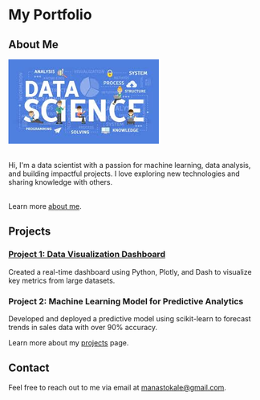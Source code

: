 # My Portfolio

## About Me

![Main Image](images/ds.jpeg)

<br>Hi, I'm a data scientist with a passion for machine learning, data analysis, and building impactful projects. I love exploring new technologies and sharing knowledge with others.

<br>Learn more [about me](about.md).

## Projects

### [Project 1: Data Visualization Dashboard](projects.md)
Created a real-time dashboard using Python, Plotly, and Dash to visualize key metrics from large datasets.

### Project 2: Machine Learning Model for Predictive Analytics
Developed and deployed a predictive model using scikit-learn to forecast trends in sales data with over 90% accuracy.

Learn more about my [projects](projects.md) page.<br>

## Contact
Feel free to reach out to me via email at [manastokale@gmail.com](mailto:manastokale@gmail.com).
